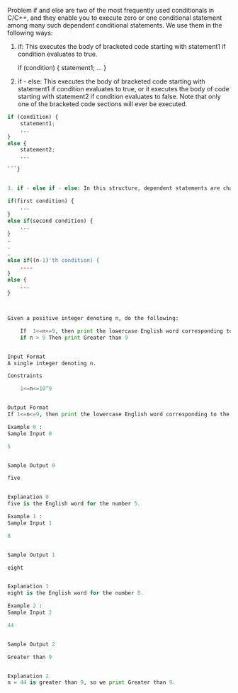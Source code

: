 Problem
if and else are two of the most frequently used conditionals in C/C++, and they enable you to execute zero or one conditional statement among many such dependent conditional statements. We use them in the following ways:

1. if: This executes the body of bracketed code starting with statement1 if condition evaluates to true.

     if (condition) {
     statement1;
     ...
    }
2. if - else: This executes the body of bracketed code starting with statement1 if condition evaluates to true, or it executes the body of code starting with statement2 if condition evaluates to false. Note that only one of the bracketed code sections will ever be executed.

```python
if (condition) {
    statement1;
    ...
}
else {
    statement2;
    ...

```}


3. if - else if - else: In this structure, dependent statements are chained together and the condition or each statement is only checked if all prior conditions in the chain evaluated to false. Once a condition evaluates to true, the bracketed code associated with that statement is executed and the program then skips to the end of the chain of statements and continues executing. If each condition in the chain evaluates to false, then the body of bracketed code in the else block at the end is executed.

if(first condition) {
    ...
}
else if(second condition) {
    ...
}
.
.
.
else if((n-1)'th condition) {
    ....
}
else {
    ...
}



Given a positive integer denoting n, do the following:

    If  1<=n<=9, then print the lowercase English word corresponding to the number(e.g one for 1, two for 2 etc)
    if n > 9 Then print Greater than 9 


Input Format
A single integer denoting n.

Constraints

    1<=n<=10^9 


Output Format
If 1<=n<=9, then print the lowercase English word corresponding to the number(e.g one for 1, two for 2 etc), if n > 9 Then print Greater than 9. 

Example 0 :
Sample Input 0

5


Sample Output 0

five


Explanation 0
five is the English word for the number 5.

Example 1 :
Sample Input 1

8


Sample Output 1

eight


Explanation 1
eight is the English word for the number 8.

Example 2 :
Sample Input 2

44


Sample Output 2

Greater than 9


Explanation 2
n = 44 is greater than 9, so we print Greater than 9.

